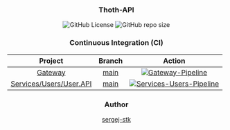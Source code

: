 <br>
<br>

<h3 align="center">
  <b>Thoth-API</b>
</h3>
<div align="center">

![GitHub License](https://img.shields.io/github/license/sergej-stk/Thoth-API)
![GitHub repo size](https://img.shields.io/github/repo-size/sergej-stk/Thoth-API)
</div>

<h3 align="center">
    <b>Continuous Integration (CI)</b>
</h3> 
<div align="center">

|Project|Branch|Action|
|:-----:|:----:|:----:|
|[Gateway](https://github.com/sergej-stk/Thoth-API/tree/main/src/Gateway)|[main](https://github.com/sergej-stk/Thoth-API)|[![Gateway-Pipeline](https://github.com/sergej-stk/Thoth-API/actions/workflows/gateway-pipeline.yml/badge.svg)](https://github.com/sergej-stk/Thoth-API/actions/workflows/gateway-pipeline.yml)|
|[Services/Users/User.API](https://github.com/sergej-stk/Thoth-API/tree/main/src/Services/Users/User.API)|[main](https://github.com/sergej-stk/Thoth-API)|[![Services-Users-Pipeline](https://github.com/sergej-stk/Thoth-API/actions/workflows/services-user-api-pipeline.yml/badge.svg)](https://github.com/sergej-stk/Thoth-API/actions/workflows/services-user-api-pipeline.yml)|
</div>

<h3 align="center">
  <b>Author</b>
</h3>

<div align="center">

  [sergej-stk](https://github.com/sergej-stk/)
</div>